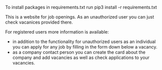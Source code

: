 To install packages in requirements.txt run pip3 install -r requirements.txt

This is a website for job openings.
As an unauthorized user you can just check vacanices provided there.

For registered users more information is available:
- in addition to the functionality for unauthorized users as an individual you can apply for any job by filling in the form down below a vacancy.
- as a company contact person you can create the card about the company and add vacancies as well as check applications to your vacancies.
